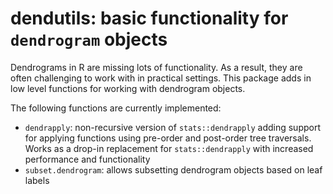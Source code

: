 # dendutils: basic functionality for `dendrogram` objects

Dendrograms in R are missing lots of functionality. As a result, they are often challenging to work with in practical settings. This package adds in low level functions for working with dendrogram objects.

The following functions are currently implemented:

- `dendrapply`: non-recursive version of `stats::dendrapply` adding support for applying functions using pre-order and post-order tree traversals. Works as a drop-in replacement for `stats::dendrapply` with increased performance and functionality
- `subset.dendrogram`: allows subsetting dendrogram objects based on leaf labels